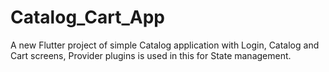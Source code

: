 # Catalog_Cart_App

A new Flutter project of simple Catalog application with Login, Catalog and Cart screens,
Provider plugins is used in this for State management.

